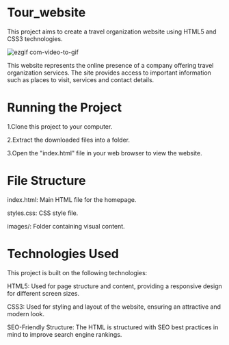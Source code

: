 # Tour_website

This project aims to create a travel organization website using HTML5 and CSS3 technologies.

![ezgif com-video-to-gif](https://github.com/MeltemPinar/Tour_website/assets/147662901/c960be81-a8b9-47e7-a12c-859e010897fc)

This website represents the online presence of a company offering travel organization services. The site provides access to important information such as places to visit, services and contact details.

# Running the Project

1.Clone this project to your computer.

2.Extract the downloaded files into a folder.

3.Open the "index.html" file in your web browser to view the website.

# File Structure

index.html: Main HTML file for the homepage.

styles.css: CSS style file.

images/: Folder containing visual content.

# Technologies Used

This project is built on the following technologies:

HTML5: Used for page structure and content, providing a responsive design for different screen sizes.

CSS3: Used for styling and layout of the website, ensuring an attractive and modern look.

SEO-Friendly Structure: The HTML is structured with SEO best practices in mind to improve search engine rankings.

